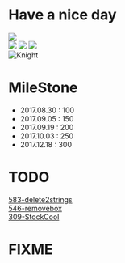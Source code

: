 # Have a nice day

![](http://orig14.deviantart.net/ebfa/f/2014/073/1/d/gengar_by_creepyjellyfish-d7a49lv.gif)<br>
![](http://orig10.deviantart.net/a0d1/f/2014/073/5/5/unown_lima_by_creepyjellyfish-d7a48td.gif)
![](http://orig00.deviantart.net/8206/f/2014/073/a/6/unown_sierra_by_creepyjellyfish-d7a48sx.gif)
![](http://orig00.deviantart.net/c693/f/2014/073/0/b/unown_tango_by_creepyjellyfish-d7a48sv.gif)<br>
![Knight](http://heroworld.gamerhome.com/images/show/anime8.gif) <br>

# MileStone

- 2017.08.30 : 100
- 2017.09.05 : 150
- 2017.09.19 : 200
- 2017.10.03 : 250
- 2017.12.18 : 300

    
# TODO  

[583-delete2strings](./583-Delete2Strings/deleteTwoStrings/Solution.java)<br>
[546-removebox](./546-RMBox/rmbox/Solution.java)<br>
[309-StockCool](./309-StockCool/stockCool/Solution.java)<br>

# FIXME





